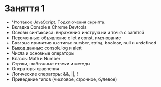 # Заняття 1

- Что такое JavaScript. Подключения скрипта.
- Вкладка Console в Chrome Devtools
- Основы синтаксиса: выражения, инструкции и точка с запятой
- Переменные: объявление с let и const, именование
- Базовые примитивные типы: number, string, boolean, null и undefined
- Вывод данных: console.log и alert
- Числа и основные операторы
- Классы Math и Number
- Строки, шаблонные строки и методы
- Операторы сравнения
- Логические операторы: &&, ||, !
- Приведение типов (числовое, строчное, булевое)
